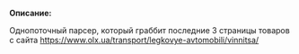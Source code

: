 **Описание:**

Однопоточный парсер, который граббит последние 3 страницы товаров с сайта <https://www.olx.ua/transport/legkovye-avtomobili/vinnitsa/>
